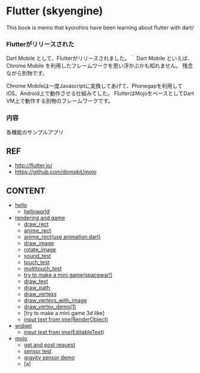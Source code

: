 # Flutter (skyengine)

This book is memo that kyorohiro have been learning about flutter with dart/ 

### Flutterがリリースされた
Dart Mobile として、Flutterがリリースされました。｀
Dart Mobile といえば、Chrome Mobile を利用したフレームワークを思い浮かぶかも知れません。
残念ながら別物です。

Chrome Mobileは一度Javascriptに変換してあげて、Phonegapを利用してiOS、Android上で動作させる仕組みてした。
FlutterはMojoをベースとしてDart VM上で動作する別物のフレームワークです。

### 内容

各機能のサンプルアプリ


## REF
* http://flutter.io/
* https://github.com/domokit/mojo

## CONTENT

* [hello](doc/hello/README.md)
  * [helloworld](hello/doc/README.md)
* [rendering and game](doc/rendering/README.md)
  * [draw_rect](draw_rect/doc/README.md)
  * [anime_rect](anime_rect/doc/README.md)
  * [anime_rect(use animation.dart)](anime_rect_1/doc/README.md)
  * [draw_image](draw_image/doc/README.md)
  * [rotate_image](rotate_image/doc/README.md)
  * [sound_test](sound_test/doc/README.md)
  * [touch_test](touch_event/doc/README.md)
  * [multitouch_test](multitouch_event/doc/README.md)
  * [try to make a mini game(spacewar!)](spacewar/doc/README.md)
  * [draw_text](draw_text/doc/README.md)
  * [draw_path](draw_path/doc/README.md)
  * [draw_vertexs](draw_vertices/doc/README.md)
  * [draw_vertexs_with_image](draw_vertices_1/doc/README.md)
  * [draw_vertex_demo(1)](draw_vertices_demo/doc/README.md)
  * [try to make a mini game 3d like]
  * [input text from ime(RenderObject)](edit_text_1/doc/README.md)
* [widget](doc/widgets/README.md)
  * [input text from ime(EditableText)](edit_text/doc/README.md)
* [mojo](doc/mojo/README.md)
  * [get and post request](mojo_urlRequest/doc/README.md)
  * [sensor test](mojo_sensor/doc/README.md)
  * [gravity sensor demo](mojo_sensor_demo/doc/README.md)
  * [a]
